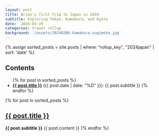 ```yaml
---
layout: post
title: Brian's first trip to Japan in 2024
subtitle: Exploring Tokyo, Kamakura, and Kyoto
date:  2024-03-19
categories: travel rollup
background: '/assets/20240206-kamakura-sugimoto.jpg'
---
```


{% assign sorted_posts = site.posts | where: "rollup_key", "2024japan" | sort: 'date' %}

<h2>Contents</h2>
<ul>
{% for post in sorted_posts %}
<li/><strong><a href="{{ post.url }}">{{ post.title }}</a></strong> ({{ post.date | date: "%D" }}): {{ post.subtitle }}
{% endfor %}
</ul>

<p/>

{% for post in sorted_posts %}
  <h2><a href="{{ post.url }}">{{ post.title }}</a></h2>
  <strong>{{ post.subtitle }}</strong>
  {{ post.content }}
{% endfor %}
